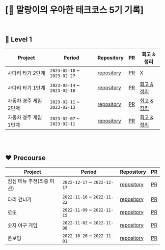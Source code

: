 # [🌈 말랑이의 우아한 테크코스 5기 기록]



<br>

## 🧡 Level 1
| Project | Period | Repository | PR | 회고 & 정리 | 
| --- | --- | --- | --- | --- |
|사다리 타기 2단계|`2023-02-18` ~ `2023-02-27`|[repository](https://github.com/shin-mallang/java-ladder/tree/step2)|[PR](https://github.com/woowacourse/java-ladder/pull/148)|X|
|사다리 타기 1단계|`2023-02-14` ~ `2023-02-18`|[repository](https://github.com/shin-mallang/java-ladder/tree/step1)|[PR](https://github.com/woowacourse/java-ladder/pull/87)|[회고 & 정리](https://ttl-blog.tistory.com/1198)|
|자동차 경주 게임 2단계|`2023-02-11` ~ `2023-02-13`|[repository](https://github.com/shin-mallang/java-racingcar/tree/mallang/step2)|[PR](https://github.com/woowacourse/java-racingcar/pull/563)|[회고 & 정리](https://ttl-blog.tistory.com/1189)|
|자동차 경주 게임 1단계|`2023-02-07` ~ `2023-02-11`|[repository](https://github.com/shin-mallang/java-racingcar/tree/mallang/step1)|[PR](https://github.com/woowacourse/java-racingcar/pull/476)|[회고 & 정리](https://ttl-blog.tistory.com/1189)|


<br>



<br>

## ❤ Precourse
| Project | Period | Repository | PR |
| --- | --- | --- | --- |
|점심 메뉴 추천(최종 미션)|`2022-12-17` ~ `2022-12-17`|[repository](https://github.com/shin-mallang/java-menu)|[PR](https://github.com/woowacourse-precourse/java-menu/pull/111)|
|다리 건너기|`2022-11-16` ~ `2022-11-22`|[repository](https://github.com/shin-mallang/java-bridge)|[PR](https://github.com/woowacourse-precourse/java-bridge/pull/247)|
|로또|`2022-11-09` ~ `2022-11-15`|[repository](https://github.com/shin-mallang/java-lotto)|[PR](https://github.com/woowacourse-precourse/java-lotto/pull/149)|
|숫자 야구 게임|`2022-11-02` ~ `2022-11-08`|[repository](https://github.com/shin-mallang/java-baseball)|[PR](https://github.com/woowacourse-precourse/java-baseball/pull/430)|
|온보딩|`2022-10-26` ~ `2022-11-01`|[repository](https://github.com/shin-mallang/java-onboarding)|[PR](https://github.com/woowacourse-precourse/java-onboarding/pull/113)|


<br/>

